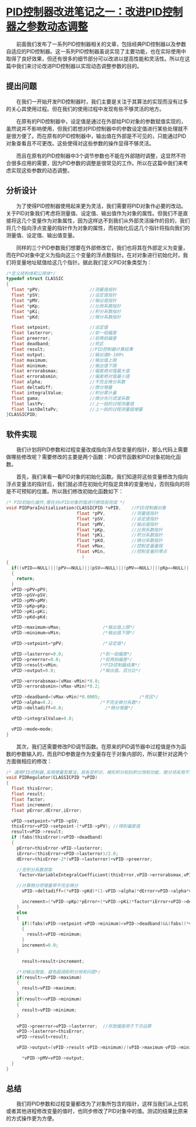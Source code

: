 # [PID控制器改进笔记之一：改进PID控制器之参数动态调整](https://www.cnblogs.com/foxclever/p/12537507.html)

　　前面我们发布了一系列PID控制器相关的文章，包括经典PID控制器以及参数自适应的PID控制器。这一系列PID控制器虽说实现了主要功能，也在实际使用中取得了良好效果，但还有很多的细节部分可以改进以提高性能和灵活性。所以在这篇中我们来讨论改进PID控制器以实现动态调整参数的目的。

## 提出问题

　　在我们一开始开发PID控制器时，我们主要是关注于其算法的实现而没有过多的关心其使用过程。但在我们的使用过程中发现有些不够灵活的地方。

　　在原有的PID控制器中，设定值是通过在外部给PID对象的参数赋值实现的，虽然说并不影响使用，但我们若想对PID控制器中的参数设定值进行某些处理就不是很方便了。而在原有的PID控制器中，输出值在外部是不可见的，只能通过PID对象查看且不可更改。这些使得对这些参数的操作显得不够灵活。

　　而且在原有的PID控制器中3个调节参数也不能在外部随时调整，这显然不符合很多应用的需要，因为PID参数的调整是很常见的工作。所以在这篇中我们来考虑实现这些参数的动态调整。

## 分析设计

　　为了使得PID控制器使用起来更为灵活，我们需要将PID对象作必要的改动。关于PID对象我们考虑将测量值、设定值、输出值作为对象的属性。但我们不是直接将这几个变量作为对象属性，因为这样达不到我们从外部灵活操作的目的，我们将几个指向浮点变量的指针作为对象的属性，而初始化后这几个指针将指向我们的测量值、设定值、输出值变量。

　　同样的三个PID参数我们想要在外部修改它，我们也将其在外部定义为变量，而在PID对象中定义为指向这三个变量的浮点数指针。在对对象进行初始化时，我们将变量地址赋值给这几个指针。据此我们定义PID对象类型为：

```c
/*定义结构体和公用体*/
typedef struct CLASSIC
{
  float *pPV;                   //测量值指针
  float *pSV;                   //设定值指针
  float *pMV;                   //输出值指针
  float *pKp;                   //比例系数指针
  float *pKi;                   //积分系数指针
  float *pKd;                   //微分系数指针

  float setpoint;               //设定值
  float lasterror;              //前一拍偏差
  float preerror;               //前两拍偏差
  float deadband;               //死区
  float result;                 //PID控制器计算结果
  float output;                 //输出值0-100%
  float maximum;                //输出值上限
  float minimum;                //输出值下限
  float errorabsmax;            //偏差绝对值最大值
  float errorabsmin;            //偏差绝对值最小值
  float alpha;                  //不完全微分系数
  float deltadiff;              //微分增量
  float integralValue;          //积分累计量
  float gama;                   //微分先行滤波系数
  float lastPv;                 //上一拍的过程测量值
  float lastDeltaPv;            //上一拍的过程测量值增量
}CLASSICPID;
```

## 软件实现

　　我们计划将PID参数和过程变量改成指向浮点型变量的指针，那么代码上需要做哪些修改呢？需要修改的主要是两个函数：PID调节函数和PID对象初始化函数。

　　首先，我们来看一看PID对象的初始化函数。我们知道将这些变量修改为指向浮点变量法的指针后，我们就必须在初始化时指定具体的变量地址，否则指向的将是不可预知的位置。所以我们修改初始化函数如下：

```c
/* PID初始化操作,需在对vPID对象的值进行修改前完成 */
void PIDParaInitialization(CLASSICPID *vPID,    //PID控制器对象
                           float *pPV,          //测量值指针
                           float *pSV,          //设定值指针
                           float *pMV,          //输出值指针
                           float *pKp,          //比例系数指针
                           float *pKi,          //积分系数指针
                           float *pKd,          //微分系数指针
                           float vMax,          //控制变量量程
                           float vMin,          //控制变量的零点
                             )
{
  if((vPID==NULL)||(pPV==NULL)||(pSV==NULL)||(pMV==NULL)||(pKp==NULL)||(pKi==NULL)||(pKd==NULL))
  {
    return;
  }
  vPID->pPV=pPV;
  vPID->pSV=pSV;
  vPID->pMV=pMV;
  vPID->pKp=pKp;
  vPID->pKi=pKi;
  vPID->pKd=pKd;

  vPID->maximum=vMax;                /*输出值上限*/
  vPID->minimum=vMin;                /*输出值下限*/

  vPID->setpoint=*pPV;               /*设定值*/

  vPID->lasterror=0.0;              /*前一拍偏差*/
  vPID->preerror=0.0;               /*前两拍偏差*/
  vPID->result=vMin;                /*PID控制器结果*/
  vPID->output=0.0;                 /*输出值，百分比*/

  vPID->errorabsmax=(vMax-vMin)*0.8;
  vPID->errorabsmin=(vMax-vMin)*0.2;

  vPID->deadband=(vMax-vMin)*0.0005;               /*死区*/
  vPID->alpha=0.2;                  /*不完全微分系数*/
  vPID->deltadiff=0.0;                /*微分增量*/

  vPID->integralValue=0.0;

  vPID->mode=mode;
}
```

　　其次，我们还需要修改PID调节函数。在原来的PID调节器中过程值是作为函数的参数输入的，而且PID参数是作为变量存在于对象内部的，所以要针对这两个方面做相应的修改：

```c
/* 通用PID控制器,采用增量型算法，具有变积分，梯形积分和抗积分饱和功能，微分项采用不完全微分，一阶滤波，alpha值越大滤波作用越强                    */
void PIDRegulator(CLASSICPID *vPID)
{
  float thisError;
  float result;
  float factor;
  float increment;
  float pError,dError,iError;

  vPID->setpoint=*vPID->pSV;
  thisError=vPID->setpoint-(*vPID->pPV); //得到偏差值
  result=vPID->result;
  if (fabs(thisError)>vPID->deadband)
  {
    pError=thisError-vPID->lasterror;
    iError=(thisError+vPID->lasterror)/2.0;
    dError=thisError-2*(vPID->lasterror)+vPID->preerror;

    //变积分系数获取
     factor=VariableIntegralCoefficient(thisError,vPID->errorabsmax,vPID->errorabsmin);

    //计算微分项增量带不完全微分
      vPID->deltadiff=(*vPID->pKd)*(1-vPID->alpha)*dError+vPID->alpha*vPID->deltadiff;

      increment=(*vPID->pKp)*pError+(*vPID->pKi)*factor*iError+vPID->deltadiff;   //增量计算
    }
    else
    {
      if((fabs(vPID->setpoint-vPID->minimum)<vPID->deadband)&&(fabs((*vPID->pPV)-vPID->minimum)<vPID->deadband))
      {
        result=vPID->minimum;
      }
      increment=0.0;
    }

      result=result+increment;

    /*对输出限值，避免超调和积分饱和问题*/
    if(result>=vPID->maximum)
    {
      result=vPID->maximum;
    }
    if(result<=vPID->minimum)
    {
      result=vPID->minimum;
    }

    vPID->preerror=vPID->lasterror;  //存放偏差用于下次运算
    vPID->lasterror=thisError;
    vPID->result=result;

    vPID->output=(vPID->result-vPID->minimum)/(vPID->maximum-vPID->minimum)*100.0;

      *vPID->pMV=vPID->output;
  }
}
```

## 总结

　　我们将PID参数和过程变量都改为了对象所包含的指针，这样当我们从上位机或者其他进程修改变量的值时，也同步修改了PID对象中的值。测试的结果比原来的方式操作更为方便。